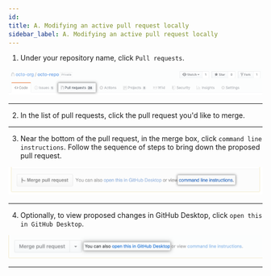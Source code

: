 ```yaml
---
id: 
title: A. Modifying an active pull request locally
sidebar_label: A. Modifying an active pull request locally
---
```




1. Under your repository name, click  `Pull requests`.

<!-- repo-tabs-pull-requests (1) -->
![xxx](https://raw.githubusercontent.com/ChickenKyiv/awesome-git-article/master/img/PR/repo-tabs-pull-requests.png)

---


2. In the list of pull requests, click the pull request you'd like to merge.

---


3. Near the bottom of the pull request, in the merge box, click `command line instructions`. Follow the sequence of steps to bring down the proposed pull request.

<!-- pull_request_show_command_line_merge -->

![xxx](https://raw.githubusercontent.com/ChickenKyiv/awesome-git-article/master/img/PR/pull_request_show_command_line_merge.png)

---


4. Optionally, to view proposed changes in GitHub Desktop, click `open this in GitHub Desktop`.

<!-- open-pr-in-desktop -->

![xxx](https://raw.githubusercontent.com/ChickenKyiv/awesome-git-article/master/img/PR/open-pr-in-desktop.png)

---
